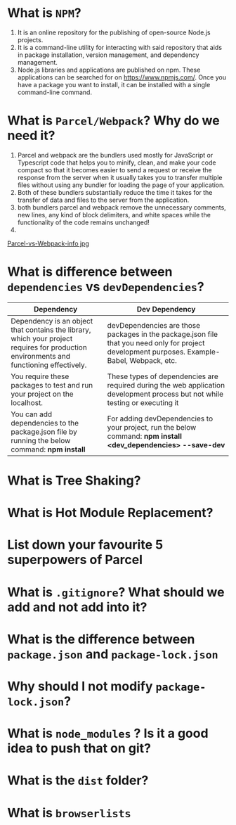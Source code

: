 #  What is `NPM`?

 1. It is an online repository for the publishing of open-source Node.js projects. 
 2. It is a command-line utility for interacting with said repository that aids in package installation, version management, and dependency management. 
 3. Node.js libraries and applications are published on npm. These applications can be searched for on https://www.npmjs.com/. Once you have a package you want to install, it can be installed with a single command-line command.

#  What is `Parcel/Webpack`? Why do we need it?

  1. Parcel and webpack are the bundlers used mostly for JavaScript or Typescript code that helps you to minify, clean, and make your code compact so that it becomes easier to send a request or receive the response from the server when it usually takes you to transfer multiple files without using any bundler for loading the page of your application.
  2. Both of these bundlers substantially reduce the time it takes for the transfer of data and files to the server from the application. 
  3. both bundlers parcel and webpack remove the unnecessary comments, new lines, any kind of block delimiters, and white spaces while the functionality of the code remains unchanged!
  4. 
  [Parcel-vs-Webpack-info jpg](https://user-images.githubusercontent.com/14870340/211184083-5df64012-b48d-4d47-bcad-9a2cb668268f.jpeg)
  
  
  #  What is difference between `dependencies` vs `devDependencies`?
  
  | Dependency     | Dev Dependency      |
  | -------------  | -------------       |
  | Dependency is an object that contains the library, which your project requires for production environments and functioning effectively.           |devDependencies are those packages in the package.json file that you need only for project development purposes. Example- Babel, Webpack, etc. |
  |You require these packages to test and run your project on the localhost. |These types of dependencies are required during the web application development process but not while testing or executing it|
  |You can add dependencies to the package.json file by running the below command: **npm install <dependencies>** |For adding devDependencies to your project, run the below command: **npm install <dev_dependencies> --save-dev** |


     
  #  What is Tree Shaking?
  #  What is Hot Module Replacement?
  #  List down your favourite 5 superpowers of Parcel 
  #  What is `.gitignore`? What should we add and not add into it?
  #  What is the difference between `package.json` and `package-lock.json`
  #  Why should I not modify `package-lock.json`?
  #  What is `node_modules` ? Is it a good idea to push that on git?
  #  What is the `dist` folder?
  #  What is `browserlists`
